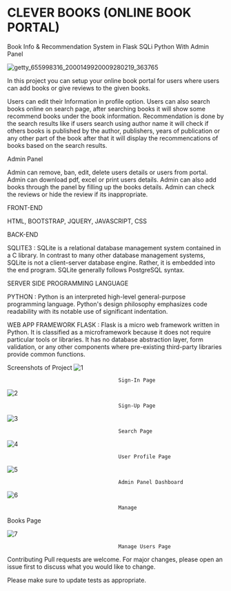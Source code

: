 # CLEVER BOOKS (ONLINE BOOK PORTAL)
Book Info &amp; Recommendation System in Flask SQLi Python With Admin Panel

![getty_655998316_2000149920009280219_363765](https://user-images.githubusercontent.com/22359595/119232827-310c6c00-bb44-11eb-9073-c0ce882e9534.jpg)

In this project you can setup your online book portal for users where users can add books or give reviews to the given books. 

Users can edit their Information in profile option. Users can also search books online on search page, after searching books it will show some recommend books under
the book information. Recommendation is done by the search results like if users search using author name it will check if others books is published by the author, publishers, years of publication or any other part of the book after that it will display the recommencations of books based on the search results.


Admin Panel

Admin can remove, ban, edit, delete users details or users from portal. Admin can download pdf, excel or print users details. Admin can also add books through the panel by filling up the books details. Admin can check the reviews or hide the review if its inappropriate.

FRONT-END

HTML, BOOTSTRAP, JQUERY, JAVASCRIPT, CSS

BACK-END

SQLITE3 : SQLite is a relational database management system contained in a C library. In contrast to many other database management systems, SQLite is not a client–server database engine. Rather, it is embedded into the end program. SQLite generally follows PostgreSQL syntax.

SERVER SIDE PROGRAMMING LANGUAGE

PYTHON : Python is an interpreted high-level general-purpose programming language. Python's design philosophy emphasizes code readability with its notable use of significant indentation.

WEB APP FRAMEWORK FLASK : Flask is a micro web framework written in Python. It is classified as a microframework because it does not require particular tools or libraries. It has no database abstraction layer, form validation, or any other components where pre-existing third-party libraries provide common functions.

Screenshots of Project
![1](https://user-images.githubusercontent.com/22359595/119233159-3a4a0880-bb45-11eb-9800-9a54a61c4a34.png)

                                        Sign-In Page
                                        
![2](https://user-images.githubusercontent.com/22359595/119233231-a593da80-bb45-11eb-8cd7-2b3395fa0a9d.png)

                                        Sign-Up Page

![3](https://user-images.githubusercontent.com/22359595/119233152-374f1800-bb45-11eb-96c9-46f18418644e.png)

                                        Search Page
                                        
![4](https://user-images.githubusercontent.com/22359595/119233154-38804500-bb45-11eb-82ab-7e54a5168409.png)


                                        User Profile Page
                                        
![5](https://user-images.githubusercontent.com/22359595/119233155-3918db80-bb45-11eb-9341-bbf6a5d349a7.png)

                                        Admin Panel Dashboard
                                        
![6](https://user-images.githubusercontent.com/22359595/119233156-3918db80-bb45-11eb-9a82-424e78af68d6.png)

                                        Manage
 Books Page
                                        
![7](https://user-images.githubusercontent.com/22359595/119233157-39b17200-bb45-11eb-904c-7eab5f0499ac.png)


                                        Manage Users Page





Contributing
Pull requests are welcome. For major changes, please open an issue first to discuss what you would like to change.

Please make sure to update tests as appropriate.
